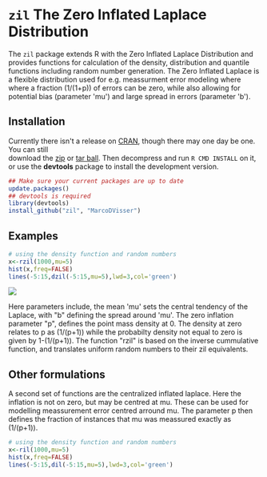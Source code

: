 `zil` The Zero Inflated Laplace Distribution
===

The `zil` package extends R with the Zero Inflated Laplace Distribution and provides functions for calculation of the density, distribution and quantile functions including random number generation. The Zero Inflated Laplace is a flexible distribution used for e.g. meassurment error modeling where where a fraction (1/(1+p)) of errors can be zero, while also allowing for potential bias (parameter 'mu') and large spread in errors (parameter 'b'). 


## Installation

Currently there isn't a release on [CRAN](http://cran.r-project.org/),
though there may one day be one. You can still  
download the [zip](https://github.com/MarcoDVisser/zil/zipball/master) 
or [tar ball](https://github.com/MarcoDVisser/zil/tarball/master).
Then decompress and run `R CMD INSTALL` on it, 
or use the **devtools** package to install the development version.

```r
## Make sure your current packages are up to date
update.packages()
## devtools is required
library(devtools)
install_github("zil", "MarcoDVisser")
```
## Examples

```r
# using the density function and random numbers
x<-rzil(1000,mu=5)
hist(x,freq=FALSE)
lines(-5:15,dzil(-5:15,mu=5),lwd=3,col='green')
```
![](http://i.imgur.com/QxeArJm.png)

Here parameters include, the  mean 'mu' sets the central tendency of the Laplace, with "b"  defining the spread around 'mu'. The zero inflation parameter  "p", defines the point mass density at 0. The density at zero relates to p as (1/(p+1)) while the probabilty density not  equal to zero is given by 1-(1/(p+1)). The function "rzil" is based  on the inverse cummulative function, and translates uniform random numbers to their zil equivalents.

## Other formulations
A second set of functions are the centralized inflated laplace. Here the inflation is not on zero, but may be centred at mu. These can be used for modelling meassurement error centred arround mu. The parameter p then defines the fraction of instances that mu was meassured exactly as (1/(p+1)). 

```r
# using the density function and random numbers
x<-ril(1000,mu=5)
hist(x,freq=FALSE)
lines(-5:15,dil(-5:15,mu=5),lwd=3,col='green')
```
